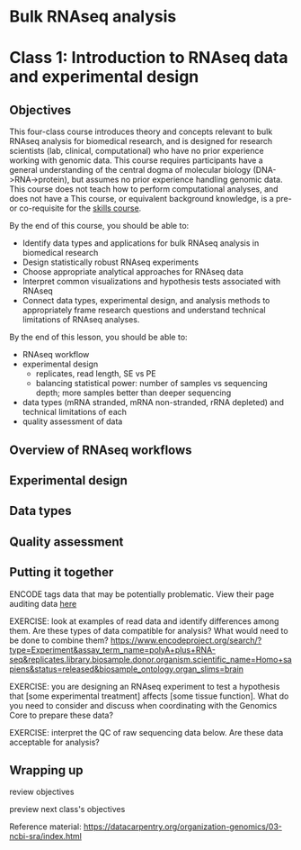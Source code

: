 # Bulk RNAseq analysis
# Class 1: Introduction to RNAseq data and experimental design

## Objectives

This four-class course introduces theory and concepts relevant to
bulk RNAseq analysis for biomedical research,
and is designed for research scientists (lab, clinical, computational) who have no prior experience working with genomic data.
This course requires participants have a general understanding of the central dogma of molecular biology (DNA->RNA->protein),
but assumes no prior experience handling genomic data.
This course does not teach how to perform computational analyses,
and does not have a 
This course, or equivalent background knowledge, 
is a pre- or co-requisite for the [skills course](XXX).

By the end of this course,
you should be able to:
- Identify data types and applications for bulk RNAseq analysis in biomedical research
- Design statistically robust RNAseq experiments
- Choose appropriate analytical approaches for RNAseq data
- Interpret common visualizations and hypothesis tests associated with RNAseq
- Connect data types, experimental design, and analysis methods to appropriately frame research questions and understand technical limitations of RNAseq analyses.

By the end of this lesson,
you should be able to:
- RNAseq workflow
- experimental design
  - replicates, read length, SE vs PE
  - balancing statistical power: number of samples vs sequencing depth; more samples better than deeper sequencing
- data types (mRNA stranded, mRNA non-stranded, rRNA depleted) and technical limitations of each
- quality assessment of data

## Overview of RNAseq workflows


## Experimental design




## Data types

## Quality assessment

## Putting it together

ENCODE tags data that may be potentially problematic.
View their page auditing data [here](https://www.encodeproject.org/data-standards/audits/)

EXERCISE: look at examples of read data and identify differences among them. Are these types of data compatible for analysis? What would need to be done to combine them? https://www.encodeproject.org/search/?type=Experiment&assay_term_name=polyA+plus+RNA-seq&replicates.library.biosample.donor.organism.scientific_name=Homo+sapiens&status=released&biosample_ontology.organ_slims=brain

EXERCISE: you are designing an RNAseq experiment to test a hypothesis that [some experimental treatment] affects [some tissue function].
What do you need to consider and discuss when coordinating with the Genomics Core to prepare these data?

EXERCISE: interpret the QC of raw sequencing data below.
Are these data acceptable for analysis?

## Wrapping up

review objectives

preview next class's objectives

Reference material:
https://datacarpentry.org/organization-genomics/03-ncbi-sra/index.html
